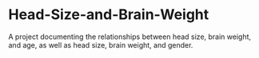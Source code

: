 # Head-Size-and-Brain-Weight
A project documenting the relationships between head size, brain weight, and age, as well as head size, brain weight, and gender.
